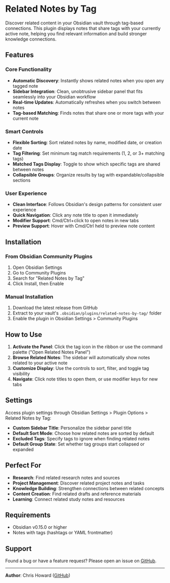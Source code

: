 # Related Notes by Tag

Discover related content in your Obsidian vault through tag-based connections. This plugin displays notes that share tags with your currently active note, helping you find relevant information and build stronger knowledge connections.

## Features

### Core Functionality
- **Automatic Discovery**: Instantly shows related notes when you open any tagged note
- **Sidebar Integration**: Clean, unobtrusive sidebar panel that fits seamlessly into your Obsidian workflow
- **Real-time Updates**: Automatically refreshes when you switch between notes
- **Tag-based Matching**: Finds notes that share one or more tags with your current note

### Smart Controls
- **Flexible Sorting**: Sort related notes by name, modified date, or creation date
- **Tag Filtering**: Set minimum tag match requirements (1, 2, or 3+ matching tags)
- **Matched Tags Display**: Toggle to show which specific tags are shared between notes
- **Collapsible Groups**: Organize results by tag with expandable/collapsible sections

### User Experience
- **Clean Interface**: Follows Obsidian's design patterns for consistent user experience
- **Quick Navigation**: Click any note title to open it immediately
- **Modifier Support**: Cmd/Ctrl+click to open notes in new tabs
- **Preview Support**: Hover with Cmd/Ctrl held to preview note content

## Installation

### From Obsidian Community Plugins
1. Open Obsidian Settings
2. Go to Community Plugins
3. Search for "Related Notes by Tag"
4. Click Install, then Enable

### Manual Installation
1. Download the latest release from GitHub
2. Extract to your vault's `.obsidian/plugins/related-notes-by-tag/` folder
3. Enable the plugin in Obsidian Settings > Community Plugins

## How to Use

1. **Activate the Panel**: Click the tag icon in the ribbon or use the command palette ("Open Related Notes Panel")
2. **Browse Related Notes**: The sidebar will automatically show notes related to your active note
3. **Customize Display**: Use the controls to sort, filter, and toggle tag visibility
4. **Navigate**: Click note titles to open them, or use modifier keys for new tabs

## Settings

Access plugin settings through Obsidian Settings > Plugin Options > Related Notes by Tag:

- **Custom Sidebar Title**: Personalize the sidebar panel title
- **Default Sort Mode**: Choose how related notes are sorted by default
- **Excluded Tags**: Specify tags to ignore when finding related notes
- **Default Group State**: Set whether tag groups start collapsed or expanded

## Perfect For

- **Research**: Find related research notes and sources
- **Project Management**: Discover related project notes and tasks
- **Knowledge Building**: Strengthen connections between related concepts
- **Content Creation**: Find related drafts and reference materials
- **Learning**: Connect related study notes and resources

## Requirements

- Obsidian v0.15.0 or higher
- Notes with tags (hashtags or YAML frontmatter)

## Support

Found a bug or have a feature request? Please open an issue on [GitHub](https://github.com/chrishoward/related-notes-by-tag).

---

**Author**: Chris Howard ([GitHub](https://github.com/chrishoward-projects))